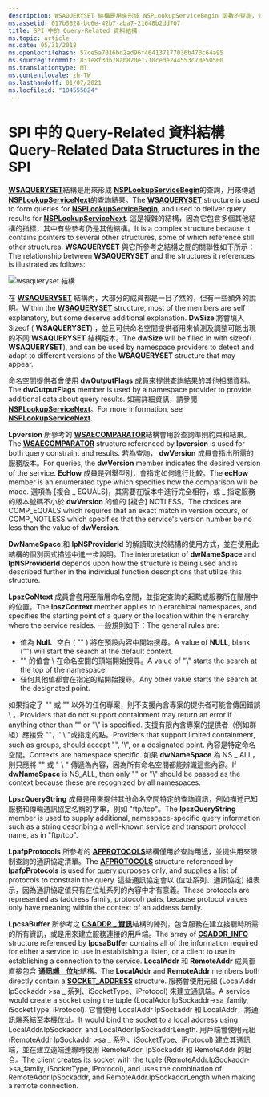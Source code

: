 ```yaml
---
description: WSAQUERYSET 結構是用來形成 NSPLookupServiceBegin 函數的查詢，並用來傳遞 NSPLookupServiceNext 函數的查詢結果。
ms.assetid: 017b5828-bc6e-42b7-aba7-21648b2dd707
title: SPI 中的 Query-Related 資料結構
ms.topic: article
ms.date: 05/31/2018
ms.openlocfilehash: 57ce5a7016bd2ad96f464137177036b470c64a95
ms.sourcegitcommit: 831e8f3db78ab820e1710cede244553c70e50500
ms.translationtype: MT
ms.contentlocale: zh-TW
ms.lasthandoff: 01/07/2021
ms.locfileid: "104555024"
---
```

# <a name="query-related-data-structures-in-the-spi"></a><span data-ttu-id="42b10-103">SPI 中的 Query-Related 資料結構</span><span class="sxs-lookup"><span data-stu-id="42b10-103">Query-Related Data Structures in the SPI</span></span>

<span data-ttu-id="42b10-104">[**WSAQUERYSET**](/windows/desktop/api/Winsock2/ns-winsock2-wsaquerysetw)結構是用來形成 [**NSPLookupServiceBegin**](/windows/desktop/api/Ws2spi/nc-ws2spi-lpnsplookupservicebegin)的查詢，用來傳遞 [**NSPLookupServiceNext**](/windows/desktop/api/Ws2spi/nc-ws2spi-lpnsplookupservicenext)的查詢結果。</span><span class="sxs-lookup"><span data-stu-id="42b10-104">The [**WSAQUERYSET**](/windows/desktop/api/Winsock2/ns-winsock2-wsaquerysetw) structure is used to form queries for [**NSPLookupServiceBegin**](/windows/desktop/api/Ws2spi/nc-ws2spi-lpnsplookupservicebegin), and used to deliver query results for [**NSPLookupServiceNext**](/windows/desktop/api/Ws2spi/nc-ws2spi-lpnsplookupservicenext).</span></span> <span data-ttu-id="42b10-105">這是複雜的結構，因為它包含多個其他結構的指標，其中有些參考仍是其他結構。</span><span class="sxs-lookup"><span data-stu-id="42b10-105">It is a complex structure because it contains pointers to several other structures, some of which reference still other structures.</span></span> <span data-ttu-id="42b10-106">**WSAQUERYSET** 與它所參考之結構之間的關聯性如下所示：</span><span class="sxs-lookup"><span data-stu-id="42b10-106">The relationship between **WSAQUERYSET** and the structures it references is illustrated as follows:</span></span>

![wsaqueryset 結構](images/ovrvw3-2.png)

<span data-ttu-id="42b10-108">在 [**WSAQUERYSET**](/windows/desktop/api/Winsock2/ns-winsock2-wsaquerysetw) 結構內，大部分的成員都是一目了然的，但有一些額外的說明。</span><span class="sxs-lookup"><span data-stu-id="42b10-108">Within the [**WSAQUERYSET**](/windows/desktop/api/Winsock2/ns-winsock2-wsaquerysetw) structure, most of the members are self explanatory, but some deserve additional explanation.</span></span> <span data-ttu-id="42b10-109">**DwSize** 將會填入 Sizeof ( **WSAQUERYSET**) ，並且可供命名空間提供者用來偵測及調整可能出現的不同 **WSAQUERYSET** 結構版本。</span><span class="sxs-lookup"><span data-stu-id="42b10-109">The **dwSize** will be filled in with sizeof( **WSAQUERYSET**), and can be used by namespace providers to detect and adapt to different versions of the **WSAQUERYSET** structure that may appear.</span></span>

<span data-ttu-id="42b10-110">命名空間提供者會使用 **dwOutputFlags** 成員來提供查詢結果的其他相關資料。</span><span class="sxs-lookup"><span data-stu-id="42b10-110">The **dwOutputFlags** member is used by a namespace provider to provide additional data about query results.</span></span> <span data-ttu-id="42b10-111">如需詳細資訊，請參閱 [**NSPLookupServiceNext**](/windows/desktop/api/Ws2spi/nc-ws2spi-lpnsplookupservicenext)。</span><span class="sxs-lookup"><span data-stu-id="42b10-111">For more information, see [**NSPLookupServiceNext**](/windows/desktop/api/Ws2spi/nc-ws2spi-lpnsplookupservicenext).</span></span>

<span data-ttu-id="42b10-112">**Lpversion** 所參考的 [**WSAECOMPARATOR**](/windows/desktop/api/Winsock2/ne-winsock2-wsaecomparator)結構會用於查詢準則約束和結果。</span><span class="sxs-lookup"><span data-stu-id="42b10-112">The [**WSAECOMPARATOR**](/windows/desktop/api/Winsock2/ne-winsock2-wsaecomparator) structure referenced by **lpversion** is used for both query constraint and results.</span></span> <span data-ttu-id="42b10-113">若為查詢， **dwVersion** 成員會指出所需的服務版本。</span><span class="sxs-lookup"><span data-stu-id="42b10-113">For queries, the **dwVersion** member indicates the desired version of the service.</span></span> <span data-ttu-id="42b10-114">**EcHow** 成員是列舉型別，會指定如何進行比較。</span><span class="sxs-lookup"><span data-stu-id="42b10-114">The **ecHow** member is an enumerated type which specifies how the comparison will be made.</span></span> <span data-ttu-id="42b10-115">選項為 [複合 \_ EQUALS]，其需要在版本中進行完全相符，或 \_ 指定服務的版本號碼不小於 **dwVersion** 的值的 [複合] NOTLESS。</span><span class="sxs-lookup"><span data-stu-id="42b10-115">The choices are COMP\_EQUALS which requires that an exact match in version occurs, or COMP\_NOTLESS which specifies that the service's version number be no less than the value of **dwVersion**.</span></span>

<span data-ttu-id="42b10-116">**DwNameSpace** 和 **lpNSProviderId** 的解讀取決於結構的使用方式，並在使用此結構的個別函式描述中進一步說明。</span><span class="sxs-lookup"><span data-stu-id="42b10-116">The interpretation of **dwNameSpace** and **lpNSProviderId** depends upon how the structure is being used and is described further in the individual function descriptions that utilize this structure.</span></span>

<span data-ttu-id="42b10-117">**LpszCoNtext** 成員會套用至階層命名空間，並指定查詢的起點或服務所在階層中的位置。</span><span class="sxs-lookup"><span data-stu-id="42b10-117">The **lpszContext** member applies to hierarchical namespaces, and specifies the starting point of a query or the location within the hierarchy where the service resides.</span></span> <span data-ttu-id="42b10-118">一般規則如下：</span><span class="sxs-lookup"><span data-stu-id="42b10-118">The general rules are:</span></span>

-   <span data-ttu-id="42b10-119">值為 **Null**、空白 ( "" ) 將在預設內容中開始搜尋。</span><span class="sxs-lookup"><span data-stu-id="42b10-119">A value of **NULL**, blank ("") will start the search at the default context.</span></span>
-   <span data-ttu-id="42b10-120">"" 的值會 \\ 在命名空間的頂端開始搜尋。</span><span class="sxs-lookup"><span data-stu-id="42b10-120">A value of "\\" starts the search at the top of the namespace.</span></span>
-   <span data-ttu-id="42b10-121">任何其他值都會在指定的點開始搜尋。</span><span class="sxs-lookup"><span data-stu-id="42b10-121">Any other value starts the search at the designated point.</span></span>

<span data-ttu-id="42b10-122">如果指定了 "" 或 "" 以外的任何專案，則不支援內含專案的提供者可能會傳回錯誤 \\ 。</span><span class="sxs-lookup"><span data-stu-id="42b10-122">Providers that do not support containment may return an error if anything other than "" or "\\" is specified.</span></span> <span data-ttu-id="42b10-123">支援有限內含專案的提供者（例如群組）應接受 ""，' \\ "或指定的點。</span><span class="sxs-lookup"><span data-stu-id="42b10-123">Providers that support limited containment, such as groups, should accept "", '\\", or a designated point.</span></span> <span data-ttu-id="42b10-124">內容是特定命名空間。</span><span class="sxs-lookup"><span data-stu-id="42b10-124">Contexts are namespace specific.</span></span> <span data-ttu-id="42b10-125">如果 **dwNameSpace** 為 NS \_ ALL，則只應將 "" 或 " \\ " 傳遞為內容，因為所有命名空間都能辨識這些內容。</span><span class="sxs-lookup"><span data-stu-id="42b10-125">If **dwNameSpace** is NS\_ALL, then only "" or "\\" should be passed as the context because these are recognized by all namespaces.</span></span>

<span data-ttu-id="42b10-126">**LpszQueryString** 成員是用來提供其他命名空間特定的查詢資訊，例如描述已知服務和傳輸通訊協定名稱的字串，例如 "ftp/tcp"。</span><span class="sxs-lookup"><span data-stu-id="42b10-126">The **lpszQueryString** member is used to supply additional, namespace-specific query information such as a string describing a well-known service and transport protocol name, as in "ftp/tcp".</span></span>

<span data-ttu-id="42b10-127">**LpafpProtocols** 所參考的 [**AFPROTOCOLS**](/windows/desktop/api/Winsock2/ns-winsock2-afprotocols)結構僅用於查詢用途，並提供用來限制查詢的通訊協定清單。</span><span class="sxs-lookup"><span data-stu-id="42b10-127">The [**AFPROTOCOLS**](/windows/desktop/api/Winsock2/ns-winsock2-afprotocols) structure referenced by **lpafpProtocols** is used for query purposes only, and supplies a list of protocols to constrain the query.</span></span> <span data-ttu-id="42b10-128">這些通訊協定會以 (位址系列、通訊協定) 組表示，因為通訊協定值只有在位址系列的內容中才有意義。</span><span class="sxs-lookup"><span data-stu-id="42b10-128">These protocols are represented as (address family, protocol) pairs, because protocol values only have meaning within the context of an address family.</span></span>

<span data-ttu-id="42b10-129">**LpcsaBuffer** 所參考之 [**CSADDR \_ 資訊**](/windows/win32/api/ws2def/ns-ws2def-csaddr_info)結構的陣列，包含服務在建立接聽時所需的所有資訊，或是用來建立服務連接的用戶端。</span><span class="sxs-lookup"><span data-stu-id="42b10-129">The array of [**CSADDR\_INFO**](/windows/win32/api/ws2def/ns-ws2def-csaddr_info) structure referenced by **lpcsaBuffer** contains all of the information required for either a service to use in establishing a listen, or a client to use in establishing a connection to the service.</span></span> <span data-ttu-id="42b10-130">**LocalAddr** 和 **RemoteAddr** 成員都直接包含 [**通訊端 \_ 位址**](/windows/desktop/api/Ws2def/ns-ws2def-socket_address)結構。</span><span class="sxs-lookup"><span data-stu-id="42b10-130">The **LocalAddr** and **RemoteAddr** members both directly contain a [**SOCKET\_ADDRESS**](/windows/desktop/api/Ws2def/ns-ws2def-socket_address) structure.</span></span> <span data-ttu-id="42b10-131">服務會使用元組 (LocalAddr lpSockaddr >sa \_ 系列、iSocketType、iProtocol) 來建立通訊端。</span><span class="sxs-lookup"><span data-stu-id="42b10-131">A service would create a socket using the tuple (LocalAddr.lpSockaddr->sa\_family, iSocketType, iProtocol).</span></span> <span data-ttu-id="42b10-132">它會使用 LocalAddr lpSockaddr 和 LocalAddr，將通訊端系結至本機位址。</span><span class="sxs-lookup"><span data-stu-id="42b10-132">It would bind the socket to a local address using LocalAddr.lpSockaddr, and LocalAddr.lpSockaddrLength.</span></span> <span data-ttu-id="42b10-133">用戶端會使用元組 (RemoteAddr lpSockaddr >sa \_ 系列、iSocketType、iProtocol) 建立其通訊端，並在建立遠端連線時使用 RemoteAddr. lpSockaddr 和 RemoteAddr 的組合。</span><span class="sxs-lookup"><span data-stu-id="42b10-133">The client creates its socket with the tuple (RemoteAddr.lpSockaddr->sa\_family, iSocketType, iProtocol), and uses the combination of RemoteAddr.lpSockaddr, and RemoteAddr.lpSockaddrLength when making a remote connection.</span></span>

 

 

